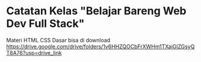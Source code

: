 # Catatan Kelas "Belajar Bareng Web Dev Full Stack"

Materi HTML CSS Dasar bisa di download<br />https://drive.google.com/drive/folders/1v6HHZQOCbFrXWHm1TXajGlZGsyQT8A76?usp=drive_link
